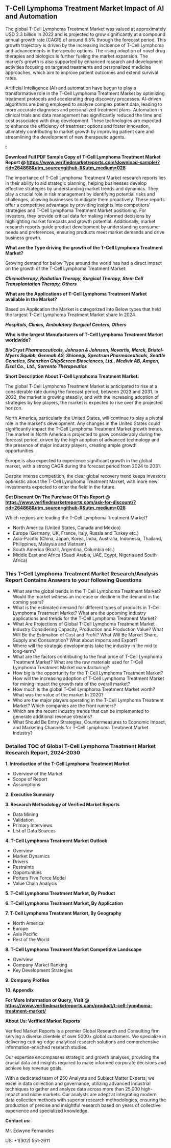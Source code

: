 <h2>T-Cell Lymphoma Treatment Market Impact of AI and Automation</h2><p>The global T-Cell Lymphoma Treatment Market was valued at approximately USD 2.3 billion in 2022 and is projected to grow significantly at a compound annual growth rate (CAGR) of around 6.5% through the forecast period. This growth trajectory is driven by the increasing incidence of T-Cell Lymphoma and advancements in therapeutic options. The rising adoption of novel drug therapies and biologics is further fueling the market expansion. The market’s growth is also supported by enhanced research and development activities focusing on targeted treatments and personalized medicine approaches, which aim to improve patient outcomes and extend survival rates.</p><p>Artificial Intelligence (AI) and automation have begun to play a transformative role in the T-Cell Lymphoma Treatment Market by optimizing treatment protocols and accelerating drug discovery processes. AI-driven algorithms are being employed to analyze complex patient data, leading to more accurate diagnoses and personalized treatment plans. Automation in clinical trials and data management has significantly reduced the time and cost associated with drug development. These technologies are expected to enhance the efficiency of treatment options and foster innovation, ultimately contributing to market growth by improving patient care and streamlining the development of new therapeutic agents.</p>t</p><p id="" class=""><strong>Download Full PDF Sample Copy of T-Cell Lymphoma Treatment Market Report @ <a href="https://www.verifiedmarketreports.com/download-sample/?rid=264868&utm_source=github-R&utm_medium=028" target="_blank">https://www.verifiedmarketreports.com/download-sample/?rid=264868&utm_source=github-R&utm_medium=028</a></strong></p><p>The importance of&nbsp;T-Cell Lymphoma Treatment Market research reports lies in their ability to aid strategic planning, helping businesses develop effective strategies by understanding market trends and dynamics. They play a crucial role in risk management by identifying potential risks and challenges, allowing businesses to mitigate them proactively. These reports offer a competitive advantage by providing insights into competitors' strategies and T-Cell Lymphoma Treatment Market positioning. For investors, they provide critical data for making informed decisions by highlighting market forecasts and growth potential. Additionally, market research reports guide product development by understanding consumer needs and preferences, ensuring products meet market demands and drive business growth.</p><p><strong>What are the&nbsp;Type driving the growth of the T-Cell Lymphoma Treatment Market?</strong></p><p id="" class="">Growing demand for below Type around the world has had a direct impact on the growth of the T-Cell Lymphoma Treatment Market:</p><em><strong>Chemotherapy, Radiation Therapy, Surgical Therapy, Stem Cell Transplantation Therapy, Others</strong></em></p><strong>What are the&nbsp;Applications&nbsp;of T-Cell Lymphoma Treatment Market available in the Market?</strong></p><p id="" class="">Based on Application the Market is categorized into Below types that held the largest T-Cell Lymphoma Treatment Market share In 2024.</p><em><strong>Hospitals, Clinics, Ambulatory Surgical Centers, Others</strong></em></p><strong>Who is the largest Manufacturers of T-Cell Lymphoma Treatment Market worldwide?</strong></p><p><em><strong>BioCryst Pharmaceuticals, Johnson & Johnson, Novartis, Merck, Bristol-Myers Squibb, Genmab AS, Shionogi, Spectrum Pharmaceuticals, Seattle Genetics, Shenzhen ChipScreen Biosciences, Ltd., Medivir AB, Amgen, Eisai Co., Ltd., Sorrento Therapeutics</strong></em></p><p id="" class=""><strong>Short Description About T-Cell Lymphoma Treatment Market:</strong></p><p>The global T-Cell Lymphoma Treatment Market is anticipated to rise at a considerable rate during the forecast period, between 2023 and 2031. In 2022, the market is growing steadily, and with the increasing adoption of strategies by key players, the market is expected to rise over the projected horizon.</p><p>North America, particularly the United States, will continue to play a pivotal role in the market's development. Any changes in the United States could significantly impact the T-Cell Lymphoma Treatment Market growth trends. The market in North America is projected to grow considerably during the forecast period, driven by the high adoption of advanced technology and the presence of major industry players, creating ample growth opportunities.</p><p>Europe is also expected to experience significant growth in the global market, with a strong CAGR during the forecast period from 2024 to 2031.</p><p>Despite intense competition, the clear global recovery trend keeps investors optimistic about the T-Cell Lymphoma Treatment Market, with more new investments expected to enter the field in the future.</p><p id="" class=""><strong>Get Discount On The Purchase Of This Report @ <a href="https://www.verifiedmarketreports.com/ask-for-discount/?rid=264868&utm_source=github-R&utm_medium=028" target="_blank">https://www.verifiedmarketreports.com/ask-for-discount/?rid=264868&utm_source=github-R&utm_medium=028</a></strong></p>Which regions are leading the T-Cell Lymphoma Treatment Market?</p><ul><li>North America (United States, Canada and Mexico)</li><li>Europe (Germany, UK, France, Italy, Russia and Turkey etc.)</li><li>Asia-Pacific (China, Japan, Korea, India, Australia, Indonesia, Thailand, Philippines, Malaysia and Vietnam)</li><li>South America (Brazil, Argentina, Columbia etc.)</li><li>Middle East and Africa (Saudi Arabia, UAE, Egypt, Nigeria and South Africa)</li></ul><h3 id="" class="">This T-Cell Lymphoma Treatment Market Research/Analysis Report Contains Answers to your following Questions</h3><ul><li>What are the global trends in the T-Cell Lymphoma Treatment Market? Would the market witness an increase or decline in the demand in the coming years?</li><li>What is the estimated demand for different types of products in T-Cell Lymphoma Treatment Market? What are the upcoming industry applications and trends for the T-Cell Lymphoma Treatment Market?</li><li>What Are Projections of Global T-Cell Lymphoma Treatment Market Industry Considering Capacity, Production and Production Value? What Will Be the Estimation of Cost and Profit? What Will Be Market Share, Supply and Consumption? What about imports and Export?</li><li>Where will the strategic developments take the industry in the mid to long-term?</li><li>What are the factors contributing to the final price of T-Cell Lymphoma Treatment Market? What are the raw materials used for T-Cell Lymphoma Treatment Market manufacturing?</li><li>How big is the opportunity for the T-Cell Lymphoma Treatment Market? How will the increasing adoption of T-Cell Lymphoma Treatment Market for mining impact the growth rate of the overall market?</li><li>How much is the global T-Cell Lymphoma Treatment Market worth? What was the value of the market In 2020?</li><li>Who are the major players operating in the T-Cell Lymphoma Treatment Market? Which companies are the front runners?</li><li>Which are the recent industry trends that can be implemented to generate additional revenue streams?</li><li>What Should Be Entry Strategies, Countermeasures to Economic Impact, and Marketing Channels for T-Cell Lymphoma Treatment Market Industry?</li></ul><h3 id="" class="">Detailed TOC of Global T-Cell Lymphoma Treatment Market Research Report, 2024-2030</h3><p id="" class=""><strong>1. Introduction of the T-Cell Lymphoma Treatment Market</strong></p><ul><li>Overview of the Market</li><li>Scope of Report</li><li>Assumptions</li></ul><p id="" class=""><strong>2. Executive Summary</strong></p><p id="" class=""><strong>3. Research Methodology of Verified Market Reports</strong></p><ul><li>Data Mining</li><li>Validation</li><li>Primary Interviews</li><li>List of Data Sources</li></ul><p id="" class=""><strong>4. T-Cell Lymphoma Treatment Market Outlook</strong></p><ul><li>Overview</li><li>Market Dynamics</li><li>Drivers</li><li>Restraints</li><li>Opportunities</li><li>Porters Five Force Model</li><li>Value Chain Analysis</li></ul><p id="" class=""><strong>5. T-Cell Lymphoma Treatment Market, By Product</strong></p><p id="" class=""><strong>6. T-Cell Lymphoma Treatment Market, By Application</strong></p><p id="" class=""><strong>7. T-Cell Lymphoma Treatment Market, By Geography</strong></p><ul><li>North America</li><li>Europe</li><li>Asia Pacific</li><li>Rest of the World</li></ul><p id="" class=""><strong>8. T-Cell Lymphoma Treatment Market Competitive Landscape</strong></p><ul><li>Overview</li><li>Company Market Ranking</li><li>Key Development Strategies</li></ul><p id="" class=""><strong>9. Company Profiles</strong></p><p id="" class=""><strong>10. Appendix</strong></p><p id="" class=""><strong>For More Information or Query, Visit @ <a href="https://www.verifiedmarketreports.com/product/t-cell-lymphoma-treatment-market/" target="_blank">https://www.verifiedmarketreports.com/product/t-cell-lymphoma-treatment-market/</a></strong></p><p id="" class=""><strong>About Us: Verified Market Reports</strong></p><p id="" class="">Verified Market Reports is a premier Global Research and Consulting firm serving a diverse clientele of over 5000+ global customers. We specialize in delivering cutting-edge analytical research solutions and comprehensive information-enriched research studies.</p><p id="" class="">Our expertise encompasses strategic and growth analyses, providing the crucial data and insights required to make informed corporate decisions and achieve key revenue goals.</p><p id="" class="">With a dedicated team of 250 Analysts and Subject Matter Experts, we excel in data collection and governance, utilizing advanced industrial techniques to gather and analyze data across more than 25,000 high-impact and niche markets. Our analysts are adept at integrating modern data collection methods with superior research methodologies, ensuring the production of precise and insightful research based on years of collective experience and specialized knowledge.</p><p id="" class=""><strong>Contact us:</strong></p><p id="" class="">Mr. Edwyne Fernandes</p><p id="" class="">US: +1(302) 551-2611</p>